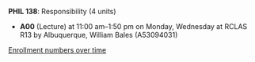 **PHIL 138**: Responsibility (4 units)

- **A00** (Lecture) at 11:00 am–1:50 pm on Monday, Wednesday at RCLAS R13 by Albuquerque, William Bales (A53094031)

[Enrollment numbers over time](./PHIL138.tsv)

